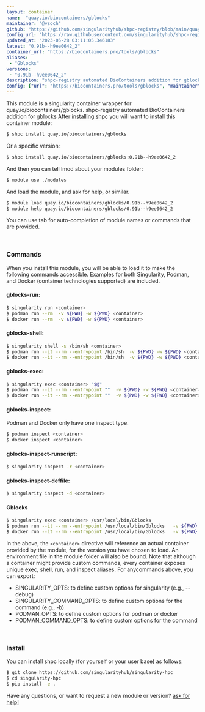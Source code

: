 ```yaml
---
layout: container
name:  "quay.io/biocontainers/gblocks"
maintainer: "@vsoch"
github: "https://github.com/singularityhub/shpc-registry/blob/main/quay.io/biocontainers/gblocks/container.yaml"
config_url: "https://raw.githubusercontent.com/singularityhub/shpc-registry/main/quay.io/biocontainers/gblocks/container.yaml"
updated_at: "2023-05-28 03:11:05.346183"
latest: "0.91b--h9ee0642_2"
container_url: "https://biocontainers.pro/tools/gblocks"
aliases:
 - "Gblocks"
versions:
 - "0.91b--h9ee0642_2"
description: "shpc-registry automated BioContainers addition for gblocks"
config: {"url": "https://biocontainers.pro/tools/gblocks", "maintainer": "@vsoch", "description": "shpc-registry automated BioContainers addition for gblocks", "latest": {"0.91b--h9ee0642_2": "sha256:11d9f0b38fcc98cd73cf1e6da0d9f8f9b55130f97cdffaf5161683ecebfbce50"}, "tags": {"0.91b--h9ee0642_2": "sha256:11d9f0b38fcc98cd73cf1e6da0d9f8f9b55130f97cdffaf5161683ecebfbce50"}, "docker": "quay.io/biocontainers/gblocks", "aliases": {"Gblocks": "/usr/local/bin/Gblocks"}}
---
```


This module is a singularity container wrapper for quay.io/biocontainers/gblocks.
shpc-registry automated BioContainers addition for gblocks
After [installing shpc](#install) you will want to install this container module:


```bash
$ shpc install quay.io/biocontainers/gblocks
```

Or a specific version:

```bash
$ shpc install quay.io/biocontainers/gblocks:0.91b--h9ee0642_2
```

And then you can tell lmod about your modules folder:

```bash
$ module use ./modules
```

And load the module, and ask for help, or similar.

```bash
$ module load quay.io/biocontainers/gblocks/0.91b--h9ee0642_2
$ module help quay.io/biocontainers/gblocks/0.91b--h9ee0642_2
```

You can use tab for auto-completion of module names or commands that are provided.

<br>

### Commands

When you install this module, you will be able to load it to make the following commands accessible.
Examples for both Singularity, Podman, and Docker (container technologies supported) are included.

#### gblocks-run:

```bash
$ singularity run <container>
$ podman run --rm  -v ${PWD} -w ${PWD} <container>
$ docker run --rm  -v ${PWD} -w ${PWD} <container>
```

#### gblocks-shell:

```bash
$ singularity shell -s /bin/sh <container>
$ podman run --it --rm --entrypoint /bin/sh  -v ${PWD} -w ${PWD} <container>
$ docker run --it --rm --entrypoint /bin/sh  -v ${PWD} -w ${PWD} <container>
```

#### gblocks-exec:

```bash
$ singularity exec <container> "$@"
$ podman run --it --rm --entrypoint ""  -v ${PWD} -w ${PWD} <container> "$@"
$ docker run --it --rm --entrypoint ""  -v ${PWD} -w ${PWD} <container> "$@"
```

#### gblocks-inspect:

Podman and Docker only have one inspect type.

```bash
$ podman inspect <container>
$ docker inspect <container>
```

#### gblocks-inspect-runscript:

```bash
$ singularity inspect -r <container>
```

#### gblocks-inspect-deffile:

```bash
$ singularity inspect -d <container>
```


#### Gblocks

```bash
$ singularity exec <container> /usr/local/bin/Gblocks
$ podman run --it --rm --entrypoint /usr/local/bin/Gblocks   -v ${PWD} -w ${PWD} <container> -c " $@"
$ docker run --it --rm --entrypoint /usr/local/bin/Gblocks   -v ${PWD} -w ${PWD} <container> -c " $@"
```



In the above, the `<container>` directive will reference an actual container provided
by the module, for the version you have chosen to load. An environment file in the
module folder will also be bound. Note that although a container
might provide custom commands, every container exposes unique exec, shell, run, and
inspect aliases. For anycommands above, you can export:

 - SINGULARITY_OPTS: to define custom options for singularity (e.g., --debug)
 - SINGULARITY_COMMAND_OPTS: to define custom options for the command (e.g., -b)
 - PODMAN_OPTS: to define custom options for podman or docker
 - PODMAN_COMMAND_OPTS: to define custom options for the command

<br>

### Install

You can install shpc locally (for yourself or your user base) as follows:

```bash
$ git clone https://github.com/singularityhub/singularity-hpc
$ cd singularity-hpc
$ pip install -e .
```

Have any questions, or want to request a new module or version? [ask for help!](https://github.com/singularityhub/singularity-hpc/issues)